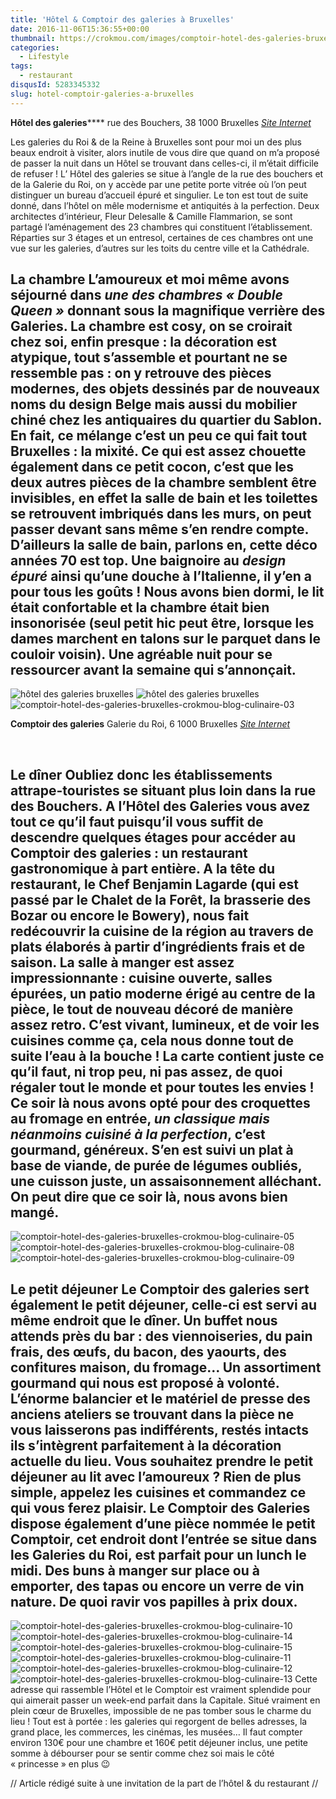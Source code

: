 ```yaml
---
title: 'Hôtel & Comptoir des galeries à Bruxelles'
date: 2016-11-06T15:36:55+00:00
thumbnail: https://crokmou.com/images/comptoir-hotel-des-galeries-bruxelles-crokmou-blog-culinaire-01.jpg
categories:
  - Lifestyle
tags:
  - restaurant
disqusId: 5283345332
slug: hotel-comptoir-galeries-a-bruxelles
---
```


**Hôtel des galeries******
rue des Bouchers, 38
1000 Bruxelles
_[Site Internet](http://hoteldesgaleries.be)_

Les galeries du Roi & de la Reine à Bruxelles sont pour moi un des plus beaux endroit à visiter, alors inutile de vous dire que quand on m’a proposé de passer la nuit dans un Hôtel se trouvant dans celles-ci, il m’était difficile de refuser ! L’ Hôtel des galeries se situe à l’angle de la rue des bouchers et de la Galerie du Roi, on y accède par une petite porte vitrée où l’on peut distinguer un bureau d’accueil épuré et singulier. Le ton est tout de suite donné, dans l’hôtel on mêle modernisme et antiquités à la perfection. Deux architectes d’intérieur, Fleur Delesalle & Camille Flammarion, se sont partagé l’aménagement des 23 chambres qui constituent l’établissement. Réparties sur 3 étages et un entresol, certaines de ces chambres ont une vue sur les galeries, d’autres sur les toits du centre ville et la Cathédrale.

## La chambre L’amoureux et moi même avons séjourné dans _une des chambres « Double Queen »_ donnant sous la magnifique verrière des Galeries. La chambre est cosy, on se croirait chez soi, enfin presque : la décoration est atypique, tout s’assemble et pourtant ne se ressemble pas : on y retrouve **des pièces modernes, des objets dessinés par de nouveaux noms du design Belge mais aussi du mobilier chiné chez les antiquaires du quartier du Sablon**. En fait, ce mélange c’est un peu ce qui fait tout Bruxelles : la mixité. Ce qui est assez chouette également dans ce petit cocon, c’est que les deux autres pièces de la chambre semblent être invisibles, en effet la salle de bain et les toilettes se retrouvent imbriqués dans les murs, on peut passer devant sans même s’en rendre compte. D’ailleurs la salle de bain, parlons en, cette **déco années 70** est top. Une baignoire au _design épuré_ ainsi qu’une douche à l’Italienne, il y’en a pour tous les goûts ! Nous avons bien dormi, le lit était confortable et la chambre était bien insonorisée (seul petit hic peut être, lorsque les dames marchent en talons sur le parquet dans le couloir voisin). Une agréable nuit pour se ressourcer avant la semaine qui s’annonçait.

![hôtel des galeries bruxelles](https://crokmou.com/images/comptoir-hotel-des-galeries-bruxelles-crokmou-blog-culinaire-02_wai04e.jpg) ![hôtel des galeries bruxelles](https://crokmou.com/images/comptoir-hotel-des-galeries-bruxelles-crokmou-blog-culinaire-04_nfejfy.jpg)![comptoir-hotel-des-galeries-bruxelles-crokmou-blog-culinaire-03](https://crokmou.com/images/comptoir-hotel-des-galeries-bruxelles-crokmou-blog-culinaire-03_fgtug5.jpg)

**Comptoir des galeries** Galerie du Roi, 6
1000 Bruxelles
_[Site Internet](http://www.comptoirdesgaleries.be/)_

 

## Le dîner Oubliez donc les établissements attrape-touristes se situant plus loin dans la rue des Bouchers. A l’Hôtel des Galeries vous avez tout ce qu’il faut puisqu’il vous suffit de descendre quelques étages pour accéder au **Comptoir des galeries : un restaurant gastronomique** à part entière. A la tête du restaurant, le **Chef Benjamin Lagarde** (qui est passé par le Chalet de la Forêt, la brasserie des Bozar ou encore le Bowery), nous fait redécouvrir la cuisine de la région au travers de plats élaborés à partir d’ingrédients frais et de saison. La salle à manger est assez impressionnante : cuisine ouverte, salles épurées, un patio moderne érigé au centre de la pièce, le tout de nouveau décoré de manière assez retro. **C’est vivant, lumineux, et de voir les cuisines comme ça, cela nous donne tout de suite l’eau à la bouche !** La carte contient juste ce qu’il faut, ni trop peu, ni pas assez, de quoi régaler tout le monde et pour toutes les envies ! Ce soir là nous avons opté pour des croquettes au fromage en entrée, _un classique mais néanmoins cuisiné à la perfection_, c’est gourmand, généreux. S’en est suivi un plat à base de viande, de purée de légumes oubliés, une cuisson juste, un assaisonnement alléchant. On peut dire que ce soir là, nous avons bien mangé.

![comptoir-hotel-des-galeries-bruxelles-crokmou-blog-culinaire-05](https://crokmou.com/images/comptoir-hotel-des-galeries-bruxelles-crokmou-blog-culinaire-05-1_u3vkxi.jpg) ![comptoir-hotel-des-galeries-bruxelles-crokmou-blog-culinaire-08](https://crokmou.com/images/comptoir-hotel-des-galeries-bruxelles-crokmou-blog-culinaire-08-1_mltquc.jpg)![comptoir-hotel-des-galeries-bruxelles-crokmou-blog-culinaire-09](https://crokmou.com/images/comptoir-hotel-des-galeries-bruxelles-crokmou-blog-culinaire-09_n5balc.jpg)

## Le petit déjeuner Le Comptoir des galeries sert également le **petit déjeuner**, celle-ci est servi au même endroit que le dîner. Un buffet nous attends près du bar : des viennoiseries, du pain frais, des œufs, du bacon, des yaourts, des confitures maison, du fromage… **Un assortiment gourmand qui nous est proposé à volonté**. L’énorme balancier et le matériel de presse des anciens ateliers se trouvant dans la pièce ne vous laisserons pas indifférents, restés intacts ils s’intègrent parfaitement à la décoration actuelle du lieu. Vous souhaitez prendre le petit déjeuner au lit avec l’amoureux ? Rien de plus simple, appelez les cuisines et commandez ce qui vous ferez plaisir. Le Comptoir des Galeries dispose également d’une pièce nommée le petit Comptoir, cet endroit dont l’entrée se situe dans les Galeries du Roi, est parfait pour un lunch le midi. Des buns à manger sur place ou à emporter, des tapas ou encore un verre de vin nature. De quoi ravir vos papilles à prix doux.

![comptoir-hotel-des-galeries-bruxelles-crokmou-blog-culinaire-10](https://crokmou.com/images/comptoir-hotel-des-galeries-bruxelles-crokmou-blog-culinaire-10_u3rqhv.jpg) ![comptoir-hotel-des-galeries-bruxelles-crokmou-blog-culinaire-14](https://crokmou.com/images/comptoir-hotel-des-galeries-bruxelles-crokmou-blog-culinaire-14_xoijpm.jpg) ![comptoir-hotel-des-galeries-bruxelles-crokmou-blog-culinaire-15](https://crokmou.com/images/comptoir-hotel-des-galeries-bruxelles-crokmou-blog-culinaire-15_guyp6m.jpg) ![comptoir-hotel-des-galeries-bruxelles-crokmou-blog-culinaire-11](https://crokmou.com/images/comptoir-hotel-des-galeries-bruxelles-crokmou-blog-culinaire-11_w29dyp.jpg) ![comptoir-hotel-des-galeries-bruxelles-crokmou-blog-culinaire-12](https://crokmou.com/images/comptoir-hotel-des-galeries-bruxelles-crokmou-blog-culinaire-12_w1dmzz.jpg)![comptoir-hotel-des-galeries-bruxelles-crokmou-blog-culinaire-13](https://crokmou.com/images/comptoir-hotel-des-galeries-bruxelles-crokmou-blog-culinaire-13_qsxwx3.jpg) Cette adresse qui rassemble l’Hôtel et le Comptoir est vraiment splendide pour qui aimerait passer un week-end parfait dans la Capitale. Situé vraiment en plein cœur de Bruxelles, impossible de ne pas tomber sous le charme du lieu ! Tout est à portée : les galeries qui regorgent de belles adresses, la grand place, les commerces, les cinémas, les musées… Il faut compter environ 130€ pour une chambre et 160€ petit déjeuner inclus, une petite somme à débourser pour se sentir comme chez soi mais le côté « princesse » en plus 😉  

// Article rédigé suite à une invitation de la part de l’hôtel & du restaurant //